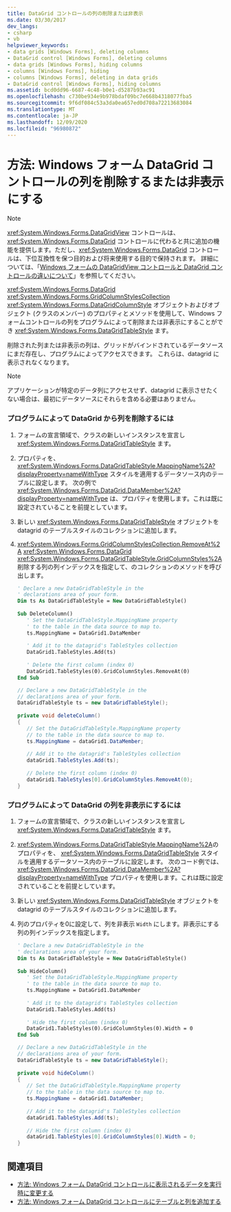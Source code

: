 ```yaml
---
title: DataGrid コントロールの列の削除または非表示
ms.date: 03/30/2017
dev_langs:
- csharp
- vb
helpviewer_keywords:
- data grids [Windows Forms], deleting columns
- DataGrid control [Windows Forms], deleting columns
- data grids [Windows Forms], hiding columns
- columns [Windows Forms], hiding
- columns [Windows Forms], deleting in data grids
- DataGrid control [Windows Forms], hiding columns
ms.assetid: bcd0dd96-6687-4c48-b0e1-d5287b93ac91
ms.openlocfilehash: c730be934e9b978bdaf09bc7e668b4318077fba5
ms.sourcegitcommit: 9f6df084c53a3da0ea657ed0d708a72213683084
ms.translationtype: MT
ms.contentlocale: ja-JP
ms.lasthandoff: 12/09/2020
ms.locfileid: "96980872"
---
```

# <a name="how-to-delete-or-hide-columns-in-the-windows-forms-datagrid-control"></a>方法: Windows フォーム DataGrid コントロールの列を削除するまたは非表示にする
> [!NOTE]
> <xref:System.Windows.Forms.DataGridView> コントロールは、<xref:System.Windows.Forms.DataGrid> コントロールに代わると共に追加の機能を提供します。ただし、<xref:System.Windows.Forms.DataGrid> コントロールは、下位互換性を保つ目的および将来使用する目的で保持されます。 詳細については、「[Windows フォームの DataGridView コントロールと DataGrid コントロールの違いについて](differences-between-the-windows-forms-datagridview-and-datagrid-controls.md)」を参照してください。  
  
 <xref:System.Windows.Forms.DataGrid> <xref:System.Windows.Forms.GridColumnStylesCollection> <xref:System.Windows.Forms.DataGridColumnStyle> オブジェクトおよびオブジェクト (クラスのメンバー) のプロパティとメソッドを使用して、Windows フォームコントロールの列をプログラムによって削除または非表示にすることができ <xref:System.Windows.Forms.DataGridTableStyle> ます。  
  
 削除された列または非表示の列は、グリッドがバインドされているデータソースにまだ存在し、プログラムによってアクセスできます。 これらは、datagrid に表示されなくなります。  
  
> [!NOTE]
> アプリケーションが特定のデータ列にアクセスせず、datagrid に表示させたくない場合は、最初にデータソースにそれらを含める必要はありません。  
  
### <a name="to-delete-a-column-from-the-datagrid-programmatically"></a>プログラムによって DataGrid から列を削除するには  
  
1. フォームの宣言領域で、クラスの新しいインスタンスを宣言し <xref:System.Windows.Forms.DataGridTableStyle> ます。  
  
2. プロパティを、 <xref:System.Windows.Forms.DataGridTableStyle.MappingName%2A?displayProperty=nameWithType> スタイルを適用するデータソース内のテーブルに設定します。 次の例で <xref:System.Windows.Forms.DataGrid.DataMember%2A?displayProperty=nameWithType> は、プロパティを使用します。これは既に設定されていることを前提としています。  
  
3. 新しい <xref:System.Windows.Forms.DataGridTableStyle> オブジェクトを datagrid のテーブルスタイルのコレクションに追加します。  
  
4. <xref:System.Windows.Forms.GridColumnStylesCollection.RemoveAt%2A> <xref:System.Windows.Forms.DataGrid> <xref:System.Windows.Forms.DataGridTableStyle.GridColumnStyles%2A> 削除する列の列インデックスを指定して、のコレクションのメソッドを呼び出します。  
  
    ```vb  
    ' Declare a new DataGridTableStyle in the  
    ' declarations area of your form.  
    Dim ts As DataGridTableStyle = New DataGridTableStyle()  
  
    Sub DeleteColumn()  
       ' Set the DataGridTableStyle.MappingName property  
       ' to the table in the data source to map to.  
       ts.MappingName = DataGrid1.DataMember  
  
       ' Add it to the datagrid's TableStyles collection  
       DataGrid1.TableStyles.Add(ts)  
  
       ' Delete the first column (index 0)  
       DataGrid1.TableStyles(0).GridColumnStyles.RemoveAt(0)  
    End Sub  
    ```  
  
    ```csharp  
    // Declare a new DataGridTableStyle in the  
    // declarations area of your form.  
    DataGridTableStyle ts = new DataGridTableStyle();  
  
    private void deleteColumn()  
    {  
       // Set the DataGridTableStyle.MappingName property  
       // to the table in the data source to map to.  
       ts.MappingName = dataGrid1.DataMember;  
  
       // Add it to the datagrid's TableStyles collection  
       dataGrid1.TableStyles.Add(ts);  
  
       // Delete the first column (index 0)  
       dataGrid1.TableStyles[0].GridColumnStyles.RemoveAt(0);  
    }  
    ```  
  
### <a name="to-hide-a-column-in-the-datagrid-programmatically"></a>プログラムによって DataGrid の列を非表示にするには  
  
1. フォームの宣言領域で、クラスの新しいインスタンスを宣言し <xref:System.Windows.Forms.DataGridTableStyle> ます。  
  
2. <xref:System.Windows.Forms.DataGridTableStyle.MappingName%2A>のプロパティを、 <xref:System.Windows.Forms.DataGridTableStyle> スタイルを適用するデータソース内のテーブルに設定します。 次のコード例では、 <xref:System.Windows.Forms.DataGrid.DataMember%2A?displayProperty=nameWithType> プロパティを使用します。これは既に設定されていることを前提としています。  
  
3. 新しい <xref:System.Windows.Forms.DataGridTableStyle> オブジェクトを datagrid のテーブルスタイルのコレクションに追加します。  
  
4. 列のプロパティを0に設定して、列を非表示 `Width` にします。非表示にする列の列インデックスを指定します。  
  
    ```vb  
    ' Declare a new DataGridTableStyle in the  
    ' declarations area of your form.  
    Dim ts As DataGridTableStyle = New DataGridTableStyle()  
  
    Sub HideColumn()  
       ' Set the DataGridTableStyle.MappingName property  
       ' to the table in the data source to map to.  
       ts.MappingName = DataGrid1.DataMember  
  
       ' Add it to the datagrid's TableStyles collection  
       DataGrid1.TableStyles.Add(ts)  
  
       ' Hide the first column (index 0)  
       DataGrid1.TableStyles(0).GridColumnStyles(0).Width = 0  
    End Sub  
    ```  
  
    ```csharp  
    // Declare a new DataGridTableStyle in the  
    // declarations area of your form.  
    DataGridTableStyle ts = new DataGridTableStyle();  
  
    private void hideColumn()  
    {  
       // Set the DataGridTableStyle.MappingName property  
       // to the table in the data source to map to.  
       ts.MappingName = dataGrid1.DataMember;  
  
       // Add it to the datagrid's TableStyles collection  
       dataGrid1.TableStyles.Add(ts);  
  
       // Hide the first column (index 0)  
       dataGrid1.TableStyles[0].GridColumnStyles[0].Width = 0;  
    }  
    ```  
  
## <a name="see-also"></a>関連項目

- [方法: Windows フォーム DataGrid コントロールに表示されるデータを実行時に変更する](change-displayed-data-at-run-time-wf-datagrid-control.md)
- [方法: Windows フォーム DataGrid コントロールにテーブルと列を追加する](how-to-add-tables-and-columns-to-the-windows-forms-datagrid-control.md)
